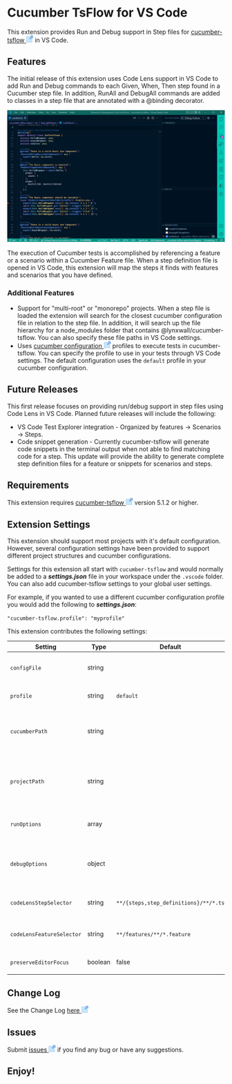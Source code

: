 # Cucumber TsFlow for VS Code
<base target="_blank">

This extension provides Run and Debug support in Step files for [cucumber-tsflow ![](images/external-link-16.png)](https://www.npmjs.com/package/@lynxwall/cucumber-tsflow) in VS Code.

## Features

The initial release of this extension uses Code Lens support in VS Code to add Run and Debug commands to each Given, When, Then step found in a Cucumber step file. In addition, RunAll and DebugAll commands are added to classes in a step file that are annotated with a @binding decorator.

![Run or Debug cucumber-tsflow](images/CucumberAnimation.gif)

The execution of Cucumber tests is accomplished by referencing a feature or a scenario within a Cucumber Feature file.  When a step definition file is opened in VS Code, this extension will map the steps it finds with features and scenarios that you have defined. 

### Additional Features

- Support for "multi-root" or "monorepo" projects. When a step file is loaded the extension will search for the closest cucumber configuration file in relation to the step file. In addition, it will search up the file hierarchy for a node_modules folder that contains @lynxwall/cucumber-tsflow. You can also specify these file paths in VS Code settings.
- Uses [cucumber configuration ![](images/external-link-16.png)](https://github.com/cucumber/cucumber-js/blob/v8.0.0/docs/configuration.md) profiles to execute tests in cucumber-tsflow. You can specify the profile to use in your tests through VS Code settings. The default configuration uses the `default` profile in your cucumber configuration.

## Future Releases

This first release focuses on providing run/debug support in step files using Code Lens in VS Code. Planned future releases will include the following:

- VS Code Test Explorer integration - Organized by features -> Scenarios -> Steps.
- Code snippet generation - Currently cucumber-tsflow will generate code snippets in the terminal output when not able to find matching code for a step. This update will provide the ability to generate complete step definition files for a feature or snippets for scenarios and steps.

## Requirements

This extension requires [cucumber-tsflow ![](images/external-link-16.png)](https://www.npmjs.com/package/@lynxwall/cucumber-tsflow) version 5.1.2 or higher.

## Extension Settings

This extension should support most projects with it's default configuration. However, several configuration settings have been provided to support different project structures and cucumber configurations.

Settings for this extension all start with `cucumber-tsflow` and would normally be added to a ***settings.json*** file in your workspace under the `.vscode` folder. You can also add cucumber-tsflow settings to your global user settings.

For example, if you wanted to use a different cucumber configuration profile you would add the following to ***settings.json***:

`"cucumber-tsflow.profile": "myprofile"`

This extension contributes the following settings:

| Setting                   | Type    | Default                               | Description                                                  |
| ------------------------- | ------- | ------------------------------------- | ------------------------------------------------------------ |
| `configFile`              | string  |                                       | Cucumber config file (relative to cucumber-tsflow.projectPath e.g. './test/cucumber.json') |
| `profile`                 | string  | `default`                             | Cucumber profile to use when running or debugging tests.     |
| `cucumberPath`            | string  |                                       | Absolute path to project directory where cucumber.json is found (e.g. /home/me/project/sub-folder/test) |
| `projectPath`             | string  |                                       | Absolute path to project directory where packages.json and node_modules are found (e.g. /home/me/project/sub-folder) |
| `runOptions`              | array   |                                       | Add [CLI Options ![](images/external-link-16.png)](https://github.com/LynxWall/cucumber-js-tsflow#new-configuration-options) to the Cucumber-tsflow Command. (e.g. ['--backtrace', 'true']) |
| `debugOptions`            | object  |                                       | Add or overwrite vscode debug configurations (only in debug mode) (e.g. { \"args\": [\"--no-cache\"] }) |
| `codeLensStepSelector`    | string  | `**/{steps,step_definitions}/**/*.ts` | Code Lens will be shown on files matching this glob pattern  |
| `codeLensFeatureSelector` | string  | `**/features/**/*.feature`            | Code Lens will be shown on files matching this glob pattern  |
| `preserveEditorFocus`     | boolean | false                                 | Preserve focus on editor when running tests                  |

## Change Log

See the Change Log [here ![](images/external-link-16.png)](CHANGELOG.md)

## Issues

Submit [issues ![](images/external-link-16.png)](https://github.com/LynxWall/cucumber-tsflow-vscode/issues) if you find any bug or have any suggestions.

## Enjoy!
